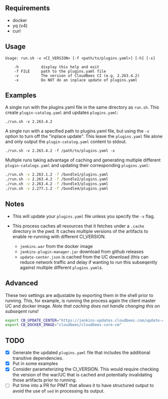 ## Requirements

* docker
* yq (v4)
* curl

## Usage

```
Usage: run.sh -v <CI_VERSION> [-f <path/to/plugins.yaml>] [-h] [-x]

    -h          display this help and exit
    -f FILE     path to the plugins.yaml file
    -v          The version of CloudBees CI (e.g. 2.263.4.2)
    -x          Do NOT do an inplace update of plugins.yaml
```

## Examples

A single run with the plugins.yaml file in the same directory as `run.sh`. This create `plugin-catalog.yaml` and updates `plugins.yaml`:

`./run.sh -v 2.263.4.2`

A single run with a specified path to plugins.yaml file, but using the `-x` option to turn off the "inplace update". This leave the `plugins.yaml` file alone and only output the `plugin-catalog.yaml` content to stdout.

`./run.sh -v 2.263.4.2 -f /path/to/plugins.yaml -x`

Multiple runs taking advantage of caching and generating multiple different `plugin-catalogs.yaml` and updating their corresponding `plugins.yaml`:

``` bash
./run.sh -v 2.263.1.2 -f /bundle1/plugins.yaml
./run.sh -v 2.263.4.2 -f /bundle2/plugins.yaml
./run.sh -v 2.263.4.2 -f /bundle3/plugins.yaml
./run.sh -v 2.277.1.2 -f /bundle4/plugins.yaml
```

## Notes

* This will update your `plugins.yaml` file unless you specify the `-x` flag.

* This process caches all resources that it fetches under a `.cache` directory in the pwd. It caches multiple versions of the artifacts to enable re-running with different CI_VERSION.
  * `jenkins.war` from the docker image
  * `jenkins-plugin-manager.jar` download from github releases
  * `update-center.json` is cached from the UC download (this can reduce network traffic and delay if wanting to run this subseqently against multiple different `plugins.yaml`s.

## Advanced

These two settings are adjustable by exporting them in the shell prior to running. This, for example, is running the process again the client master UC and docker image. *Note that caching does not handle changing this on subseqent runs!*

```bash
export CB_UPDATE_CENTER="https://jenkins-updates.cloudbees.com/update-center/envelope-core-cm"
export CB_DOCKER_IMAGE="cloudbees/cloudbees-core-cm"
```

## TODO

- [x] Generate the updated `plugins.yaml` file that includes the additional transitive dependencies.
- [x] Put in some examples
- [x] Consider parameterizing the CI_VERSION. This would require checking the version of the war/UC that is cached and potentially invalidating those artifacts prior to running.
- [ ] Put time into a PR for PIMT that allows it to have structured output to avoid the use of `sed` in processing its output.
